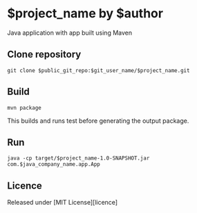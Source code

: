 # $project_name by $author

Java application with app built using Maven

## Clone repository

```
git clone $public_git_repo:$git_user_name/$project_name.git
```

## Build

```
mvn package
```

This builds and runs test before generating the output package.

## Run

```
java -cp target/$project_name-1.0-SNAPSHOT.jar com.$java_company_name.app.App
```

## Licence

Released under [MIT License][licence]
